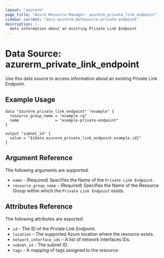 ```yaml
---
layout: "azurerm"
page_title: "Azure Resource Manager: azurerm_private_link_endpoint"
sidebar_current: "docs-azurerm-datasource-private-endpoint"
description: |-
  Gets information about an existing Private Link Endpoint
---
```


# Data Source: azurerm_private_link_endpoint

Use this data source to access information about an existing Private Link Endpoint.

## Example Usage

```hcl
data "azurerm_private_link_endpoint" "example" {
  resource_group_name = "example-rg"
  name                = "example-private-endpoint"
}

output "subnet_id" {
  value = "${data.azurerm_private_link_endpoint.example.id}"
}
```

## Argument Reference

The following arguments are supported:

* `name` - (Required) Specifies the Name of the `Private Link Endpoint`.
* `resource_group_name` - (Required) Specifies the Name of the Resource Group within which the `Private Link Endpoint` exists.

## Attributes Reference

The following attributes are exported:

* `id` - The ID of the Prviate Link Endpoint.
* `location` - The supported Azure location where the resource exists.
* `network_interface_ids` - A list of network interfaces IDs.
* `subnet_id` - The subnet ID.
* `tags` - A mapping of tags assigned to the resource.
